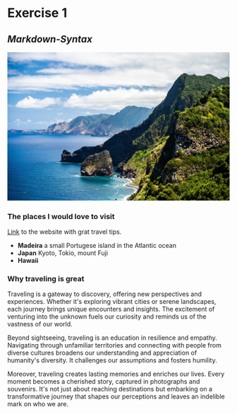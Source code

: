 # Exercise 1
*Markdown-Syntax*
---
![Madeira from the sky](/resources/images/ex1_img.jpg)

### The places I would love to visit
[Link](https://handluggageonly.co.uk/11-spectacular-unusual-places-need-visit-europe/) to the website with grat travel tips.


* **Madeira**
a small Portugese island in the Atlantic ocean
* **Japan**
Kyoto, Tokio, mount Fuji 
* **Hawaii**

### Why traveling is great
Traveling is a gateway to discovery, offering new perspectives and experiences. Whether it's exploring vibrant cities or serene landscapes, each journey brings unique encounters and insights. The excitement of venturing into the unknown fuels our curiosity and reminds us of the vastness of our world.

Beyond sightseeing, traveling is an education in resilience and empathy. Navigating through unfamiliar territories and connecting with people from diverse cultures broadens our understanding and appreciation of humanity's diversity. It challenges our assumptions and fosters humility.

Moreover, traveling creates lasting memories and enriches our lives. Every moment becomes a cherished story, captured in photographs and souvenirs. It's not just about reaching destinations but embarking on a transformative journey that shapes our perceptions and leaves an indelible mark on who we are.


